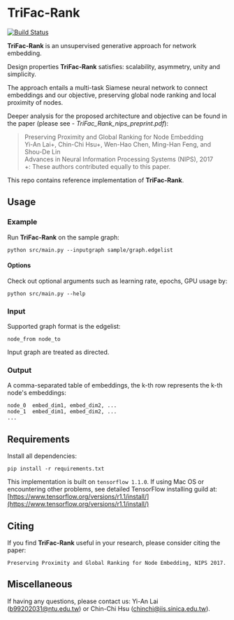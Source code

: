 # TriFac-Rank
[![Build Status](https://travis-ci.org/ntumslab/TriFac_Rank.svg?branch=master)](https://travis-ci.org/ntumslab/TriFac_Rank)

**TriFac-Rank** is an unsupervised generative approach for network embedding.

Design properties **TriFac-Rank** satisfies: scalability, asymmetry, unity and simplicity.

The approach entails a multi-task Siamese neural network to connect embeddings and our objective, preserving global node ranking and local proximity of nodes.

Deeper analysis for the proposed architecture and objective can be found in the paper (please see - *TriFac_Rank_nips_preprint.pdf*): <br>
> Preserving Proximity and Global Ranking for Node Embedding<br>
> Yi-An Lai+, Chin-Chi Hsu+, Wen-Hao Chen, Ming-Han Feng, and Shou-De Lin<br>
> Advances in Neural Information Processing Systems (NIPS), 2017 <br>
> +: These authors contributed equally to this paper.

This repo contains reference implementation of **TriFac-Rank**.

## Usage

### Example
Run **TriFac-Rank** on the sample graph:

    python src/main.py --inputgraph sample/graph.edgelist

#### Options
Check out optional arguments such as learning rate, epochs, GPU usage by:

    python src/main.py --help

### Input
Supported graph format is the edgelist:

    node_from node_to

Input graph are treated as directed.

### Output

A comma-separated table of embeddings, the k-th row represents the k-th node's embeddings:

    node_0  embed_dim1, embed_dim2, ...
    node_1  embed_dim1, embed_dim2, ...
    ...

## Requirements
Install all dependencies:

    pip install -r requirements.txt

This implementation is built on `tensorflow 1.1.0`. If using Mac OS or encountering other problems, see detailed TensorFlow installing guild at: 
[https://www.tensorflow.org/versions/r1.1/install/](https://www.tensorflow.org/versions/r1.1/install/)

## Citing

If you find **TriFac-Rank** useful in your research, please consider citing the paper:

    Preserving Proximity and Global Ranking for Node Embedding, NIPS 2017.

## Miscellaneous

If having any questions, please contact us: Yi-An Lai (<b99202031@ntu.edu.tw>) or Chin-Chi Hsu (<chinchi@iis.sinica.edu.tw>).

